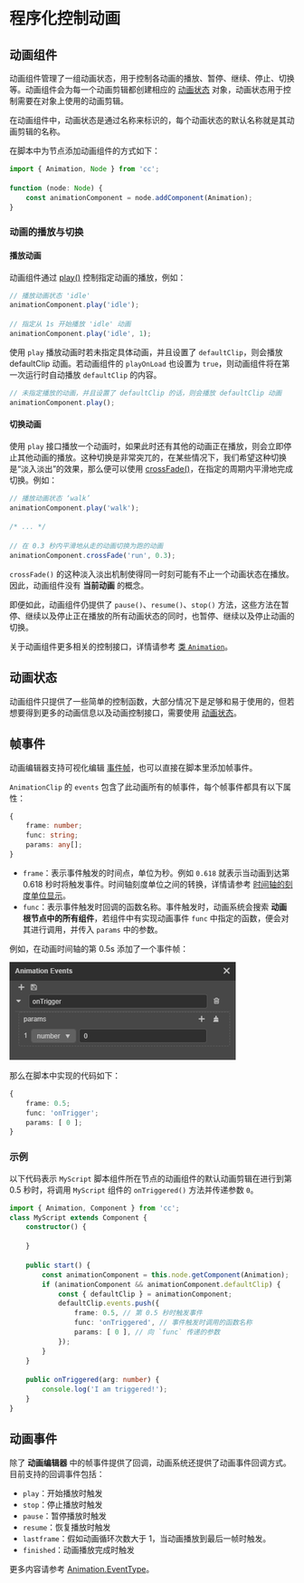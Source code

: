 # 程序化控制动画

## 动画组件

动画组件管理了一组动画状态，用于控制各动画的播放、暂停、继续、停止、切换等。动画组件会为每一个动画剪辑都创建相应的 [动画状态](animation-state.md) 对象，动画状态用于控制需要在对象上使用的动画剪辑。

在动画组件中，动画状态是通过名称来标识的，每个动画状态的默认名称就是其动画剪辑的名称。

在脚本中为节点添加动画组件的方式如下：

```ts
import { Animation, Node } from 'cc';

function (node: Node) {
    const animationComponent = node.addComponent(Animation);
}
```

### 动画的播放与切换

#### 播放动画

动画组件通过 [play()](%__APIDOC__%/zh/class/Animation?id=play) 控制指定动画的播放，例如：

```ts
// 播放动画状态 'idle'
animationComponent.play('idle');

// 指定从 1s 开始播放 'idle' 动画
animationComponent.play('idle', 1);
```

使用 `play` 播放动画时若未指定具体动画，并且设置了 `defaultClip`，则会播放 defaultClip 动画。若动画组件的 `playOnLoad` 也设置为 `true`，则动画组件将在第一次运行时自动播放 `defaultClip` 的内容。

```ts
// 未指定播放的动画，并且设置了 defaultClip 的话，则会播放 defaultClip 动画
animationComponent.play();
```

#### 切换动画

使用 `play` 接口播放一个动画时，如果此时还有其他的动画正在播放，则会立即停止其他动画的播放。这种切换是非常突兀的，在某些情况下，我们希望这种切换是“淡入淡出”的效果，那么便可以使用 [crossFade()](%__APIDOC__%/zh/class/Animation?id=crossfade)，在指定的周期内平滑地完成切换。例如：

```ts
// 播放动画状态 ‘walk’
animationComponent.play('walk');

/* ... */

// 在 0.3 秒内平滑地从走的动画切换为跑的动画
animationComponent.crossFade('run', 0.3);
```

`crossFade()` 的这种淡入淡出机制使得同一时刻可能有不止一个动画状态在播放。因此，动画组件没有 **当前动画** 的概念。

即便如此，动画组件仍提供了 `pause()`、`resume()`、`stop()` 方法，这些方法在暂停、继续以及停止正在播放的所有动画状态的同时，也暂停、继续以及停止动画的切换。

关于动画组件更多相关的控制接口，详情请参考 [类 `Animation`](%__APIDOC__%/zh/class/Animation)。

## 动画状态

动画组件只提供了一些简单的控制函数，大部分情况下是足够和易于使用的，但若想要得到更多的动画信息以及动画控制接口，需要使用 [动画状态](animation-state.md)。

## 帧事件

动画编辑器支持可视化编辑 [事件帧](animation-event.md)，也可以直接在脚本里添加帧事件。

`AnimationClip` 的 `events` 包含了此动画所有的帧事件，每个帧事件都具有以下属性：

```ts
{
    frame: number;
    func: string;
    params: any[];
}
```

- `frame`：表示事件触发的时间点，单位为秒。例如 `0.618` 就表示当动画到达第 0.618 秒时将触发事件。时间轴刻度单位之间的转换，详情请参考 [时间轴的刻度单位显示](animation-editor.md#%E6%97%B6%E9%97%B4%E8%BD%B4%E7%9A%84%E5%88%BB%E5%BA%A6%E5%8D%95%E4%BD%8D%E6%98%BE%E7%A4%BA)。
- `func`：表示事件触发时回调的函数名称。事件触发时，动画系统会搜索 **动画根节点中的所有组件**，若组件中有实现动画事件 `func` 中指定的函数，便会对其进行调用，并传入 `params` 中的参数。

例如，在动画时间轴的第 0.5s 添加了一个事件帧：

![keyframe](./animation/keyframe.png)

那么在脚本中实现的代码如下：

```ts
{
    frame: 0.5;
    func: 'onTrigger';
    params: [ 0 ];
}
```

### 示例

以下代码表示 `MyScript` 脚本组件所在节点的动画组件的默认动画剪辑在进行到第 0.5 秒时，将调用 `MyScript` 组件的 `onTriggered()` 方法并传递参数 `0`。

```ts
import { Animation, Component } from 'cc';
class MyScript extends Component {
    constructor() {

    }

    public start() {
        const animationComponent = this.node.getComponent(Animation);
        if (animationComponent && animationComponent.defaultClip) {
            const { defaultClip } = animationComponent;
            defaultClip.events.push({
                frame: 0.5, // 第 0.5 秒时触发事件
                func: 'onTriggered', // 事件触发时调用的函数名称
                params: [ 0 ], // 向 `func` 传递的参数
            });
        }
    }

    public onTriggered(arg: number) {
        console.log('I am triggered!');
    }
}
```

## 动画事件

除了 **动画编辑器** 中的帧事件提供了回调，动画系统还提供了动画事件回调方式。目前支持的回调事件包括：

- `play`：开始播放时触发
- `stop`：停止播放时触发
- `pause`：暂停播放时触发
- `resume`：恢复播放时触发
- `lastframe`：假如动画循环次数大于 1，当动画播放到最后一帧时触发。
- `finished`：动画播放完成时触发

更多内容请参考 [Animation.EventType](%__APIDOC__%/zh/namespace/Animation?id=EventType)。
